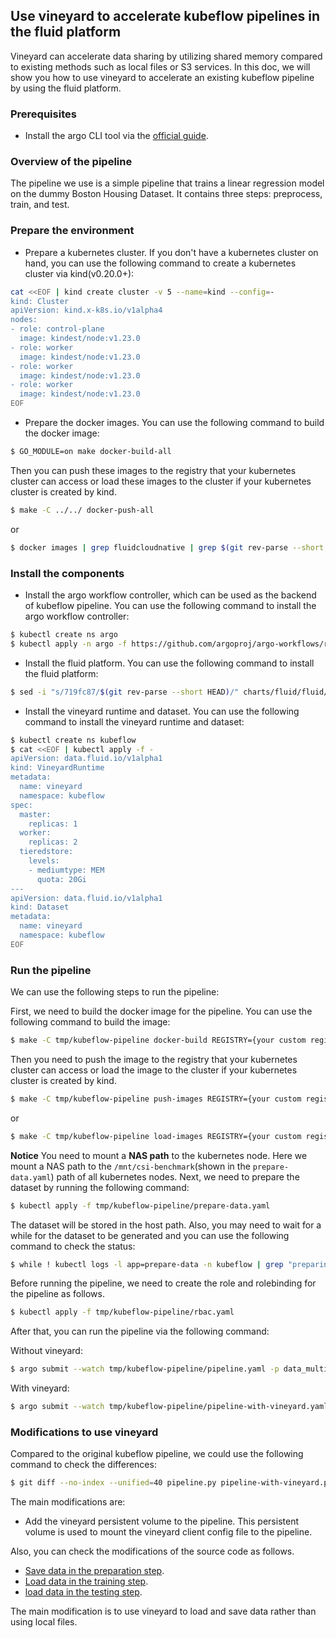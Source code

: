 ## Use vineyard to accelerate kubeflow pipelines in the fluid platform

Vineyard can accelerate data sharing by utilizing shared memory compared to existing methods such as local files or S3 services. In this doc, we will show you how to use vineyard to accelerate an existing kubeflow pipeline by using the fluid platform.

### Prerequisites

- Install the argo CLI tool via the [official guide](https://github.com/argoproj/argo-workflows/releases/).


### Overview of the pipeline

The pipeline we use is a simple pipeline that trains a linear regression model on the dummy Boston Housing Dataset. It contains three steps: preprocess, train, and test.


### Prepare the environment

- Prepare a kubernetes cluster. If you don't have a kubernetes cluster on hand, you can use the following command to create a kubernetes cluster via kind(v0.20.0+):

```bash
cat <<EOF | kind create cluster -v 5 --name=kind --config=-
kind: Cluster
apiVersion: kind.x-k8s.io/v1alpha4
nodes:
- role: control-plane
  image: kindest/node:v1.23.0
- role: worker
  image: kindest/node:v1.23.0
- role: worker
  image: kindest/node:v1.23.0
- role: worker
  image: kindest/node:v1.23.0
EOF
```

- Prepare the docker images. You can use the following command to build the docker image:

```bash
$ GO_MODULE=on make docker-build-all
```

Then you can push these images to the registry that your kubernetes cluster can access or load these images to the cluster if your kubernetes cluster is created by kind.

```bash
$ make -C ../../ docker-push-all
```

or

```bash
$ docker images | grep fluidcloudnative | grep $(git rev-parse --short HEAD) | awk '{print $1":"$2}' | xargs kind load docker-image
```

### Install the components

- Install the argo workflow controller, which can be used as the backend of kubeflow pipeline. You can use the following command to install the argo workflow controller:

```bash
$ kubectl create ns argo
$ kubectl apply -n argo -f https://github.com/argoproj/argo-workflows/releases/download/v3.4.8/install.yaml
```

- Install the fluid platform. You can use the following command to install the fluid platform:

```bash
$ sed -i "s/719fc87/$(git rev-parse --short HEAD)/" charts/fluid/fluid/values.yaml && helm install fluid ./charts/fluid/fluid -n fluid-system --create-namespace
```

- Install the vineyard runtime and dataset. You can use the following command to install the vineyard runtime and dataset:

```bash
$ kubectl create ns kubeflow
$ cat <<EOF | kubectl apply -f -
apiVersion: data.fluid.io/v1alpha1
kind: VineyardRuntime
metadata:
  name: vineyard
  namespace: kubeflow
spec:
  master:
    replicas: 1
  worker:
    replicas: 2
  tieredstore:
    levels:
    - mediumtype: MEM
      quota: 20Gi
---
apiVersion: data.fluid.io/v1alpha1
kind: Dataset
metadata:
  name: vineyard
  namespace: kubeflow
EOF
```

### Run the pipeline

We can use the following steps to run the pipeline:


First, we need to build the docker image for the pipeline. You can use the following command to build the image:

```bash
$ make -C tmp/kubeflow-pipeline docker-build REGISTRY={your custom registry}
```

Then you need to push the image to the registry that your kubernetes cluster can access or load the image to the cluster if your kubernetes cluster is created by kind.

```bash
$ make -C tmp/kubeflow-pipeline push-images REGISTRY={your custom registry}
```

or

```bash
$ make -C tmp/kubeflow-pipeline load-images REGISTRY={your custom registry}
```

**Notice** You need to mount a **NAS path** to the kubernetes node.
Here we mount a NAS path to the `/mnt/csi-benchmark`(shown in the `prepare-data.yaml`) path of all kubernetes nodes.
Next, we need to prepare the dataset by running the following command:

```bash
$ kubectl apply -f tmp/kubeflow-pipeline/prepare-data.yaml
```

The dataset will be stored in the host path. Also, you may need to wait for a while for the dataset to be generated and you can use the following command to check the status:

```bash
$ while ! kubectl logs -l app=prepare-data -n kubeflow | grep "preparing data time" >/dev/null; do echo "dataset unready, waiting..."; sleep 5; done && echo "dataset ready"
```

Before running the pipeline, we need to create the role and rolebinding for the pipeline as follows.

```bash
$ kubectl apply -f tmp/kubeflow-pipeline/rbac.yaml
```

After that, you can run the pipeline via the following command:

Without vineyard:

```bash
$ argo submit --watch tmp/kubeflow-pipeline/pipeline.yaml -p data_multiplier=2000 -p registry="ghcr.io/v6d-io/v6d/kubeflow-example" -n kubeflow
```

With vineyard:

```bash
$ argo submit --watch tmp/kubeflow-pipeline/pipeline-with-vineyard.yaml -p data_multiplier=2000 -p registry="ghcr.io/v6d-io/v6d/kubeflow-example" -n kubeflow
```


### Modifications to use vineyard

Compared to the original kubeflow pipeline, we could use the following command to check the differences:

```bash
$ git diff --no-index --unified=40 pipeline.py pipeline-with-vineyard.py
```

The main modifications are:
- Add the vineyard persistent volume to the pipeline. This persistent volume is used to mount the vineyard client config file to the pipeline.

Also, you can check the modifications of the source code as 
follows.

- [Save data in the preparation step](https://github.com/v6d-io/v6d/blob/main/k8s/examples/vineyard-kubeflow/preprocess/preprocess.py#L62-L72).
- [Load data in the training step](https://github.com/v6d-io/v6d/blob/main/k8s/examples/vineyard-kubeflow/train/train.py#L15-L24).
- [load data in the testing step](https://github.com/v6d-io/v6d/blob/main/k8s/examples/vineyard-kubeflow/test/test.py#L14-L20).

The main modification is to use vineyard to load and save data
rather than using local files.

